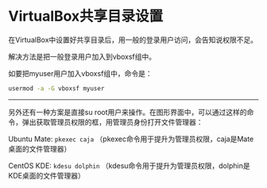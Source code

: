 # VirtualBox共享目录设置

在VirtualBox中设置好共享目录后，用一般的登录用户访问，会告知说权限不足。

解决方法是把一般登录用户加入到vboxsf组中。

如要把myuser用户加入vboxsf组中，命令是：

```bash
usermod -a -G vboxsf myuser
```

---

另外还有一种方案是直接su root用户来操作。在图形界面中，可以通过这样的命令，弹出获取管理员权限的框，用管理员身份打开文件管理器：

Ubuntu Mate: `pkexec caja` （pkexec命令用于提升为管理员权限，caja是Mate桌面的文件管理器）

CentOS KDE: `kdesu dolphin` （kdesu命令用于提升为管理员权限，dolphin是KDE桌面的文件管理器）
